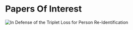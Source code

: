 # Papers Of Interest

![In Defense of the Triplet Loss for Person Re-Identification](https://arxiv.org/abs/1703.07737)
